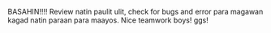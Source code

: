 BASAHIN!!!!
Review natin paulit ulit, check for bugs and error para magawan kagad natin paraan para maayos.
Nice teamwork boys! ggs!

